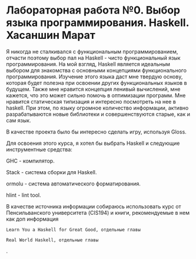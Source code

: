 # Лабораторная работа №0. Выбор языка программирования. Haskell. Хасаншин Марат
Я никогда не сталкивался с функциональным программированием, отчасти поэтому выбор пал на Haskell - чисто функциональный язык программирования. На мой взгляд, Haskell является идеальным выбором для знакомства с основными концепциями функционального программирования. Изучение этого языка даст мне твердую основу, которая будет полезна при освоении других функциональных языков в будущем. Также мне нравится концепция ленивый вычислений, мне кажется, что это может сильно помочь в оптимизации программ. Мне нравится статическая типизация и интересно посмотреть на нее в haskell.
При этом, по языку огромное количество информации, активно разрабатываются новые библиотеки и совершенствуются старые, как и сам язык.


В качестве проекта было бы интересно сделать игру, используя Gloss.

Для освоения этого курса, я хотел бы выбрать Haskell и следующие инструментные средства:

GHC - компилятор.

Stack - система сборки для Haskell.

ormolu - система автоматического форматирования.

hlint - lint tool.

В качестве источника информации собираюсь использовать курс от Пенсильванского университета (CIS194) и книги, рекомендуемые в нем как доп информация 

    Learn You a Haskell for Great Good, отдельные главы
    
    Real World Haskell, отдельные главы
    
.
